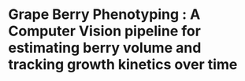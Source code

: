# Grape Berry Phenotyping : A Computer Vision pipeline for estimating berry volume and tracking growth kinetics over time

